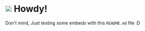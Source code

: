 # <a href="https://emoji.gg/emoji/6949-gawrgurawavebackgroundless"><img src="https://emoji.gg/assets/emoji/6949-gawrgurawavebackgroundless.png" width="20px" height="20px" alt="GawrGuraWaveBackgroundless"></a> Howdy!

Don't mind, Just testing some embeds with this `README.md` file :D
